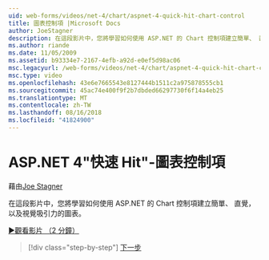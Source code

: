 ```yaml
---
uid: web-forms/videos/net-4/chart/aspnet-4-quick-hit-chart-control
title: 圖表控制項 |Microsoft Docs
author: JoeStagner
description: 在這段影片中，您將學習如何使用 ASP.NET 的 Chart 控制項建立簡單、 直覺，以及視覺吸引力的圖表。
ms.author: riande
ms.date: 11/05/2009
ms.assetid: b93334e7-2167-4efb-a92d-e0ef5d98ac06
msc.legacyurl: /web-forms/videos/net-4/chart/aspnet-4-quick-hit-chart-control
msc.type: video
ms.openlocfilehash: 43e6e7665543e8127444b1511c2a975878555cb1
ms.sourcegitcommit: 45ac74e400f9f2b7dbded66297730f6f14a4eb25
ms.translationtype: MT
ms.contentlocale: zh-TW
ms.lasthandoff: 08/16/2018
ms.locfileid: "41824900"
---
```

<a name="aspnet-4-quick-hit---chart-control"></a>ASP.NET 4"快速 Hit"-圖表控制項
====================
藉由[Joe Stagner](https://github.com/JoeStagner)

在這段影片中，您將學習如何使用 ASP.NET 的 Chart 控制項建立簡單、 直覺，以及視覺吸引力的圖表。 

[&#9654;觀看影片 （2 分鐘）](https://channel9.msdn.com/Blogs/ASP-NET-Site-Videos/aspnet-4-quick-hit-chart-control)

> [!div class="step-by-step"]
> [下一步](aspnet-4-how-do-i-introducing-the-new-chart-control-in-visual-studio-2010.md)
